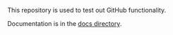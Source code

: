 This repository is used to test out GitHub functionality.

Documentation is in the [docs directory](docs/index.md).


